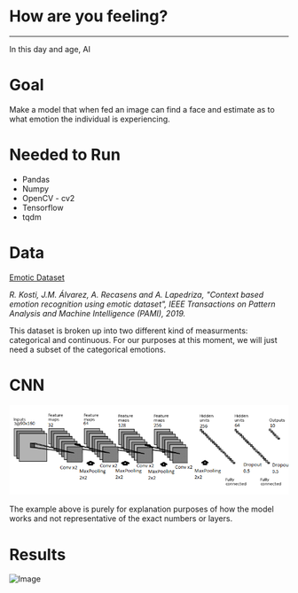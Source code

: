 # How are you feeling?
---
In this day and age, AI

# Goal

Make a model that when fed an image can find a face and estimate as to what emotion the individual is experiencing.


# Needed to Run

* Pandas
* Numpy
* OpenCV - cv2
* Tensorflow
* tqdm

# Data 
[Emotic Dataset](http://sunai.uoc.edu/emotic/)

*R. Kosti, J.M. Álvarez, A. Recasens and A. Lapedriza, "Context based emotion recognition using emotic dataset", IEEE Transactions on Pattern Analysis and Machine Intelligence (PAMI), 2019.*

This dataset is broken up into two different kind of measurments: categorical and continuous. For our purposes at this moment, we will just need a subset of the categorical emotions.



# CNN
![Example_CNN](Images/Face-Recognition-CNN-Architecture.png)

The example above is purely for explanation purposes of how the model works and not representative of the exact numbers or layers.

# Results
![Image](accuracy.png)